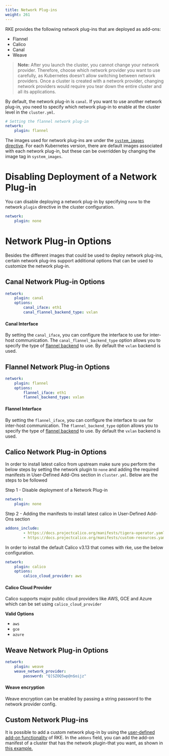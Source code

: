 ```yaml
---
title: Network Plug-ins
weight: 261
---
```


RKE provides the following network plug-ins that are deployed as add-ons:

- Flannel
- Calico
- Canal
- Weave

> **Note:** After you launch the cluster, you cannot change your network provider. Therefore, choose which network provider you want to use carefully, as Kubernetes doesn’t allow switching between network providers. Once a cluster is created with a network provider, changing network providers would require you tear down the entire cluster and all its applications.

By default, the network plug-in is `canal`. If you want to use another network plug-in, you need to specify which network plug-in to enable at the cluster level in the `cluster.yml`.

```yaml
# Setting the flannel network plug-in
network:
    plugin: flannel
```

The images used for network plug-ins are under the [`system_images` directive]({{<baseurl>}}/rke/latest/en/config-options/system-images/). For each Kubernetes version, there are default images associated with each network plug-in, but these can be overridden by changing the image tag in `system_images`.

# Disabling Deployment of a Network Plug-in

You can disable deploying a network plug-in by specifying `none` to the network `plugin` directive in the cluster configuration.

```yaml
network:
    plugin: none
```

# Network Plug-in Options

Besides the different images that could be used to deploy network plug-ins, certain network plug-ins support additional options that can be used to customize the network plug-in.

## Canal Network Plug-in Options

```yaml
network:
    plugin: canal
    options:
        canal_iface: eth1
        canal_flannel_backend_type: vxlan
```

#### Canal Interface

By setting the `canal_iface`, you can configure the interface to use for inter-host communication.
The `canal_flannel_backend_type` option allows you to specify the type of [flannel backend](https://github.com/coreos/flannel/blob/master/Documentation/backends.md) to use. By default the `vxlan` backend is used.

## Flannel Network Plug-in Options

```yaml
network:
    plugin: flannel
    options:
        flannel_iface: eth1
        flannel_backend_type: vxlan
```

#### Flannel Interface

By setting the `flannel_iface`, you can configure the interface to use for inter-host communication.
The `flannel_backend_type` option allows you to specify the type of [flannel backend](https://github.com/coreos/flannel/blob/master/Documentation/backends.md) to use. By default the `vxlan` backend is used.

## Calico Network Plug-in Options

In order to install latest calico from upstream make sure you perform the below steps by setting the network plugin to `none` and adding the required manifests in User-Defined Add-Ons section in `cluster.yml`. Below are the steps to be followed

Step 1 - Disable deployment of a Network Plug-in

```yaml
network:
    plugin: none
```

Step 2 - Adding the manifests to install latest calico in User-Defined Add-Ons section

```yaml
addons_include:
        - https://docs.projectcalico.org/manifests/tigera-operator.yaml
        - https://docs.projectcalico.org/manifests/custom-resources.yaml
```

In order to install the default Calico v3.13 that comes with rke, use the below configuration.

```yaml
network:
    plugin: calico
    options:
        calico_cloud_provider: aws
```
#### Calico Cloud Provider

Calico supports major public cloud providers like AWS, GCE and Azure which can be set using `calico_cloud_provider`

**Valid Options**

- `aws`
- `gce`
- `azure`

## Weave Network Plug-in Options

```yaml
network:
    plugin: weave
    weave_network_provider:
        password: "Q]SZOQ5wp@n$oijz"
```

#### Weave encryption

Weave encryption can be enabled by passing a string password to the network provider config.


## Custom Network Plug-ins

It is possible to add a custom network plug-in by using the [user-defined add-on functionality]({{<baseurl>}}/rke/latest/en/config-options/add-ons/user-defined-add-ons/) of RKE. In the `addons` field, you can add the add-on manifest of a cluster that has the network plugin-that you want, as shown in [this example.]({{<baseurl>}}/rke/latest/en/config-options/add-ons/network-plugins/custom-network-plugin-example)
